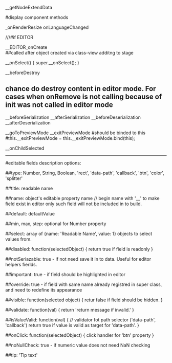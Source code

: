 __getNodeExtendData


#display component methods

_onRenderResize
onLanguageChanged

///#if EDITOR

__EDITOR_onCreate  
##called after object created via class-view additng to stage

__onSelect() {
	super.__onSelect();
}

__beforeDestroy

## chance do destroy content in editor mode. For cases when onRemove is not calling because of init was not called in editor mode

__beforeSerialization
__afterSerialization
__beforeDeserialization
__afterDeserialization

__goToPreviewMode
__exitPreviewMode
#should be binded to this
#this.__exitPreviewMode = this.__exitPreviewMode.bind(this);

__onChildSelected



---

#editable fields description options:

##type:
 Number, String, Boolean, 'rect', 'data-path', 'callback', 'btn', 'color', 'splitter'

##title:
 readable name

##name:
 object's editable property name
  // begin name with '__' to make field exist in editor only
        such field will not be included in to build.

##default:
 defaultValue

##min, max, step:
 optional for Number property

##select:
 array of {name: 'Readable Name', value: 1} objects to select values from.

##disabled:
 function(selectedObject) {
    return true if field is readonly
 }

##notSeriazable:
 true - if not need save it in to data. Useful for editor helpers fierlds.

##important:
 true - if field should be highlighted in editor

##override:
 true - if field with same name already registred in super class, and need to redefine its appearance

##visible:
 function(selected object) {
   retur false if field should be hidden.
 }

##validate:
 function(val) {
   return 'return message if invalid.'
 }

##isValueValid:
 function(val) { // validator fot path selector ('data-path', 'callback')
   return true if value is valid as target for 'data-path'.
 }

##onClick:
 function(selectedObject) {
   click handler for 'btn' property
 }

##noNullCheck:
 true - if numeric value does not need NaN checking

##tip:
 'Tip text'